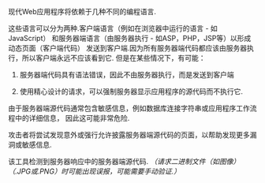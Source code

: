 现代Web应用程序将依赖于几种不同的编程语言.

这些语言可以分为两种.客户端语言（例如在浏览器中运行的语言 - 如JavaScript）
和服务器端语言（由服务器执行 - 如ASP，PHP，JSP等）以形成动态页面（客户端代码）
发送到客户端.因为所有服务器端代码都应该由服务器执行，所以客户端永远不应该看到它.
但是在某些情况下，有可能：


1. 服务器端代码具有语法错误，因此不由服务器执行，而是发送到客户端

2. 使用精心设计的请求，可以强制服务器显示应用程序的源代码而不执行它.



由于服务器端源代码通常包含敏感信息，例如数据库连接字符串或应用程序工作流程中的详细信息，
因此这可能非常危险.

攻击者将尝试发现意外或强行允许披露服务器端源代码的页面，以帮助发现更多漏洞或敏感信息.

该工具检测到服务器响应中的服务器端源代码. 
_（请求二进制文件（如图像）（.JPG或.PNG）时可能出现误报，可能需要手动验证.）_
